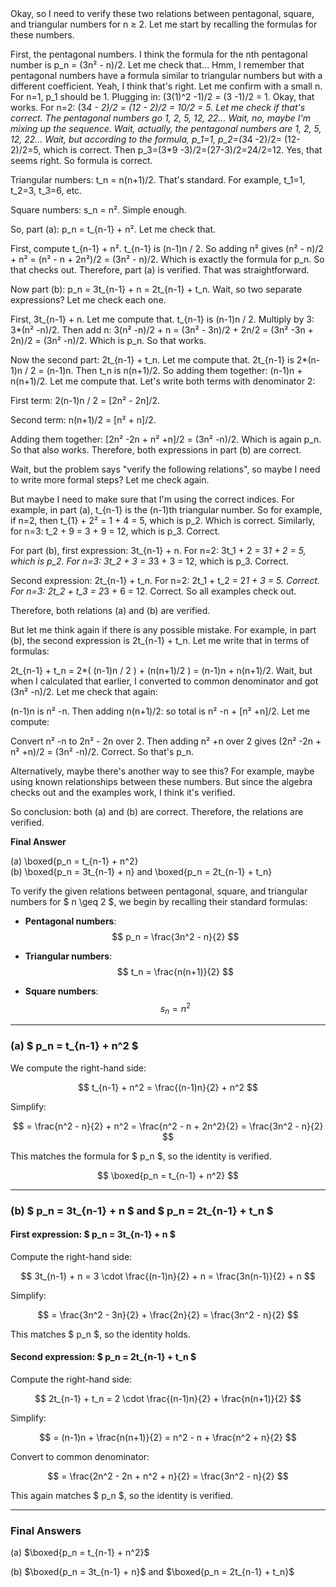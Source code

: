 <think>
Okay, so I need to verify these two relations between pentagonal, square, and triangular numbers for n ≥ 2. Let me start by recalling the formulas for these numbers. 

First, the pentagonal numbers. I think the formula for the nth pentagonal number is p_n = (3n² - n)/2. Let me check that... Hmm, I remember that pentagonal numbers have a formula similar to triangular numbers but with a different coefficient. Yeah, I think that's right. Let me confirm with a small n. For n=1, p_1 should be 1. Plugging in: (3(1)^2 -1)/2 = (3 -1)/2 = 1. Okay, that works. For n=2: (3*4 - 2)/2 = (12 - 2)/2 = 10/2 = 5. Let me check if that's correct. The pentagonal numbers go 1, 2, 5, 12, 22... Wait, no, maybe I'm mixing up the sequence. Wait, actually, the pentagonal numbers are 1, 2, 5, 12, 22... Wait, but according to the formula, p_1=1, p_2=(3*4 -2)/2= (12-2)/2=5, which is correct. Then p_3=(3*9 -3)/2=(27-3)/2=24/2=12. Yes, that seems right. So formula is correct.

Triangular numbers: t_n = n(n+1)/2. That's standard. For example, t_1=1, t_2=3, t_3=6, etc.

Square numbers: s_n = n². Simple enough.

So, part (a): p_n = t_{n-1} + n². Let me check that.

First, compute t_{n-1} + n². t_{n-1} is (n-1)n / 2. So adding n² gives (n² - n)/2 + n² = (n² - n + 2n²)/2 = (3n² - n)/2. Which is exactly the formula for p_n. So that checks out. Therefore, part (a) is verified. That was straightforward.

Now part (b): p_n = 3t_{n-1} + n = 2t_{n-1} + t_n. Wait, so two separate expressions? Let me check each one.

First, 3t_{n-1} + n. Let me compute that. t_{n-1} is (n-1)n / 2. Multiply by 3: 3*(n² -n)/2. Then add n: 3(n² -n)/2 + n = (3n² - 3n)/2 + 2n/2 = (3n² -3n + 2n)/2 = (3n² -n)/2. Which is p_n. So that works. 

Now the second part: 2t_{n-1} + t_n. Let me compute that. 2t_{n-1} is 2*(n-1)n / 2 = (n-1)n. Then t_n is n(n+1)/2. So adding them together: (n-1)n + n(n+1)/2. Let me compute that. Let's write both terms with denominator 2:

First term: 2(n-1)n / 2 = [2n² - 2n]/2.

Second term: n(n+1)/2 = [n² + n]/2.

Adding them together: [2n² -2n + n² +n]/2 = (3n² -n)/2. Which is again p_n. So that also works. Therefore, both expressions in part (b) are correct.

Wait, but the problem says "verify the following relations", so maybe I need to write more formal steps? Let me check again.

But maybe I need to make sure that I'm using the correct indices. For example, in part (a), t_{n-1} is the (n-1)th triangular number. So for example, if n=2, then t_{1} + 2² = 1 + 4 = 5, which is p_2. Which is correct. Similarly, for n=3: t_2 + 9 = 3 + 9 = 12, which is p_3. Correct. 

For part (b), first expression: 3t_{n-1} + n. For n=2: 3t_1 + 2 = 3*1 + 2 = 5, which is p_2. For n=3: 3t_2 + 3 = 3*3 + 3 = 12, which is p_3. Correct.

Second expression: 2t_{n-1} + t_n. For n=2: 2t_1 + t_2 = 2*1 + 3 = 5. Correct. For n=3: 2t_2 + t_3 = 2*3 + 6 = 12. Correct. So all examples check out.

Therefore, both relations (a) and (b) are verified. 

But let me think again if there is any possible mistake. For example, in part (b), the second expression is 2t_{n-1} + t_n. Let me write that in terms of formulas:

2t_{n-1} + t_n = 2*( (n-1)n / 2 ) + (n(n+1)/2 ) = (n-1)n + n(n+1)/2. Wait, but when I calculated that earlier, I converted to common denominator and got (3n² -n)/2. Let me check that again:

(n-1)n is n² -n. Then adding n(n+1)/2: so total is n² -n + [n² +n]/2. Let me compute:

Convert n² -n to 2n² - 2n over 2. Then adding n² +n over 2 gives (2n² -2n + n² +n)/2 = (3n² -n)/2. Correct. So that's p_n. 

Alternatively, maybe there's another way to see this? For example, maybe using known relationships between these numbers. But since the algebra checks out and the examples work, I think it's verified.

So conclusion: both (a) and (b) are correct. Therefore, the relations are verified.

**Final Answer**

(a) \boxed{p_n = t_{n-1} + n^2}  
(b) \boxed{p_n = 3t_{n-1} + n} and \boxed{p_n = 2t_{n-1} + t_n}
</think>

To verify the given relations between pentagonal, square, and triangular numbers for $ n \geq 2 $, we begin by recalling their standard formulas:

- **Pentagonal numbers**:  
  $$
  p_n = \frac{3n^2 - n}{2}
  $$

- **Triangular numbers**:  
  $$
  t_n = \frac{n(n+1)}{2}
  $$

- **Square numbers**:  
  $$
  s_n = n^2
  $$

---

### **(a) $ p_n = t_{n-1} + n^2 $**

We compute the right-hand side:

$$
t_{n-1} + n^2 = \frac{(n-1)n}{2} + n^2
$$

Simplify:

$$
= \frac{n^2 - n}{2} + n^2 = \frac{n^2 - n + 2n^2}{2} = \frac{3n^2 - n}{2}
$$

This matches the formula for $ p_n $, so the identity is verified.

$$
\boxed{p_n = t_{n-1} + n^2}
$$

---

### **(b) $ p_n = 3t_{n-1} + n $ and $ p_n = 2t_{n-1} + t_n $**

#### First expression: $ p_n = 3t_{n-1} + n $

Compute the right-hand side:

$$
3t_{n-1} + n = 3 \cdot \frac{(n-1)n}{2} + n = \frac{3n(n-1)}{2} + n
$$

Simplify:

$$
= \frac{3n^2 - 3n}{2} + \frac{2n}{2} = \frac{3n^2 - n}{2}
$$

This matches $ p_n $, so the identity holds.

#### Second expression: $ p_n = 2t_{n-1} + t_n $

Compute the right-hand side:

$$
2t_{n-1} + t_n = 2 \cdot \frac{(n-1)n}{2} + \frac{n(n+1)}{2}
$$

Simplify:

$$
= (n-1)n + \frac{n(n+1)}{2} = n^2 - n + \frac{n^2 + n}{2}
$$

Convert to common denominator:

$$
= \frac{2n^2 - 2n + n^2 + n}{2} = \frac{3n^2 - n}{2}
$$

This again matches $ p_n $, so the identity is verified.

---

### **Final Answers**

(a) $\boxed{p_n = t_{n-1} + n^2}$

(b) $\boxed{p_n = 3t_{n-1} + n}$ and $\boxed{p_n = 2t_{n-1} + t_n}$